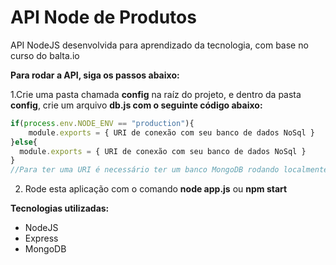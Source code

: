 # API Node de Produtos
API NodeJS desenvolvida para aprendizado da tecnologia, com base no curso do balta.io

**Para rodar a API, siga os passos abaixo:**

1.Crie uma pasta chamada **config** na raíz do projeto, e dentro da pasta **config**,  crie um arquivo **db.js com o seguinte código abaixo:**
~~~javascript
if(process.env.NODE_ENV == "production"){
	module.exports = { URI de conexão com seu banco de dados NoSql }
}else{
  module.exports = { URI de conexão com seu banco de dados NoSql }
}
//Para ter uma URI é necessário ter um banco MongoDB rodando localmente ou on-line
~~~
2. Rode esta aplicação com o comando **node app.js** ou **npm start**

**Tecnologias utilizadas:**
* NodeJS
* Express
* MongoDB

